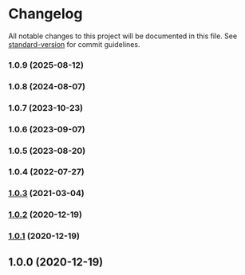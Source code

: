 # Changelog

All notable changes to this project will be documented in this file. See [standard-version](https://github.com/conventional-changelog/standard-version) for commit guidelines.

### 1.0.9 (2025-08-12)

### 1.0.8 (2024-08-07)

### 1.0.7 (2023-10-23)

### 1.0.6 (2023-09-07)

### 1.0.5 (2023-08-20)

### 1.0.4 (2022-07-27)

### [1.0.3](https://github.com/Kikobeats/is-european/compare/v1.0.2...v1.0.3) (2021-03-04)

### [1.0.2](https://github.com/Kikobeats/is-european/compare/v1.0.1...v1.0.2) (2020-12-19)

### [1.0.1](https://github.com/Kikobeats/is-european/compare/v1.0.0...v1.0.1) (2020-12-19)

## 1.0.0 (2020-12-19)
